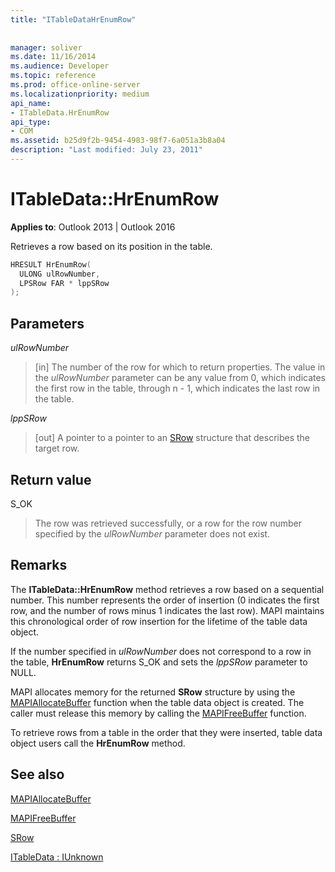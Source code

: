 ```yaml
---
title: "ITableDataHrEnumRow"
 
 
manager: soliver
ms.date: 11/16/2014
ms.audience: Developer
ms.topic: reference
ms.prod: office-online-server
ms.localizationpriority: medium
api_name:
- ITableData.HrEnumRow
api_type:
- COM
ms.assetid: b25d9f2b-9454-4983-98f7-6a051a3b8a04
description: "Last modified: July 23, 2011"
---
```


# ITableData::HrEnumRow

  
  
**Applies to**: Outlook 2013 | Outlook 2016 
  
Retrieves a row based on its position in the table. 
  
```cpp
HRESULT HrEnumRow(
  ULONG ulRowNumber,
  LPSRow FAR * lppSRow
);
```

## Parameters

 _ulRowNumber_
  
> [in] The number of the row for which to return properties. The value in the  _ulRowNumber_ parameter can be any value from 0, which indicates the first row in the table, through n - 1, which indicates the last row in the table. 
    
 _lppSRow_
  
> [out] A pointer to a pointer to an [SRow](srow.md) structure that describes the target row. 
    
## Return value

S_OK 
  
> The row was retrieved successfully, or a row for the row number specified by the  _ulRowNumber_ parameter does not exist. 
    
## Remarks

The **ITableData::HrEnumRow** method retrieves a row based on a sequential number. This number represents the order of insertion (0 indicates the first row, and the number of rows minus 1 indicates the last row). MAPI maintains this chronological order of row insertion for the lifetime of the table data object. 
  
If the number specified in  _ulRowNumber_ does not correspond to a row in the table, **HrEnumRow** returns S_OK and sets the  _lppSRow_ parameter to NULL. 
  
MAPI allocates memory for the returned **SRow** structure by using the [MAPIAllocateBuffer](mapiallocatebuffer.md) function when the table data object is created. The caller must release this memory by calling the [MAPIFreeBuffer](mapifreebuffer.md) function. 
  
To retrieve rows from a table in the order that they were inserted, table data object users call the **HrEnumRow** method. 
  
## See also



[MAPIAllocateBuffer](mapiallocatebuffer.md)
  
[MAPIFreeBuffer](mapifreebuffer.md)
  
[SRow](srow.md)
  
[ITableData : IUnknown](itabledataiunknown.md)

